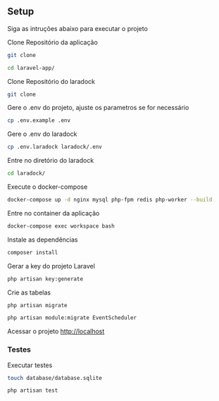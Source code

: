 ## Setup

Siga as intruções abaixo para executar o projeto

Clone Repositório da aplicação
```sh
git clone 
```

```sh
cd laravel-app/
```

Clone Repositório do laradock
```sh
git clone 
```

Gere o .env do projeto, ajuste os parametros se for necessário
```sh
cp .env.example .env
```

Gere o .env do laradock
```sh
cp .env.laradock laradock/.env
```

Entre no diretório do laradock
```sh
cd laradock/
```

Execute o docker-compose
```sh
docker-compose up -d nginx mysql php-fpm redis php-worker --build
```

Entre no container da aplicação
```sh
docker-compose exec workspace bash
```

Instale as dependências
```sh
composer install
```

Gerar a key do projeto Laravel
```sh
php artisan key:generate
```

Crie as tabelas
```sh
php artisan migrate
```
```sh
php artisan module:migrate EventScheduler
```

Acessar o projeto
[http://localhost](http://localhost)

### Testes

Executar testes
```sh
touch database/database.sqlite
```
```sh
php artisan test
```